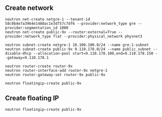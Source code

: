 ## Create network

	neutron net-create netgre-1 --tenant-id 58c0b4e7a3964e1488ac1e3d757c7df6 --provider:network_type gre --provider:segmentation_id 1000
	neutron net-create public-9x --router:external=True --provider:network_type flat --provider:physical_network physnet3
	
	neutron subnet-create netgre-1 10.100.100.0/24 --name gre-1-subnet
	neutron subnet-create public-9x 9.110.178.0/24 --name public_subnet --disable-dhcp --allocation-pool start=9.110.178.100,end=9.110.178.150 --gateway=9.110.178.1

	neutron router-create router-9x
	neutron router-interface-add router-9x netgre-1
	neutron router-gateway-set router-9x public-9x

	neutron floatingip-create public-9x

## Create floating IP

	neutron floatingip-create public-9x
